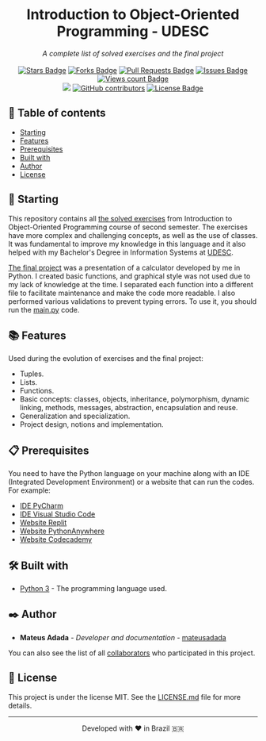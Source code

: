 <h1 align="center">Introduction to Object-Oriented Programming - UDESC</h1>
<div align="center"><i>A complete list of solved exercises and the final project</i><br><br>
<a href="https://github.com/mateusadada/ipo-udesc/stargazers"><img src="https://img.shields.io/github/stars/mateusadada/ipo-udesc" alt="Stars Badge"/></a>
<a href="https://github.com/mateusadada/ipo-udesc/network/members"><img src="https://img.shields.io/github/forks/mateusadada/ipo-udesc" alt="Forks Badge"/></a>
<a href="https://github.com/mateusadada/ipo-udesc/pulls"><img src="https://img.shields.io/github/issues-pr/mateusadada/ipo-udesc" alt="Pull Requests Badge"/></a>
<a href="https://github.com/mateusadada/ipo-udesc/issues"><img src="https://img.shields.io/github/issues/mateusadada/ipo-udesc" alt="Issues Badge"/></a>
<a href="https://github.com/mateusadada/ipo-udesc"><img src="https://komarev.com/ghpvc/?username=ipo-udesc&color=447ff7&label=views" alt="Views count Badge"/></a>
<br><a href="https://mateusadada.github.io/ipo-udesc" target="blank"><img src="https://img.shields.io/website?url=https%3A%2F%2Fmateusadada.github.io%2Fipo-udesc&logo=github" /></a>
<a href="https://github.com/mateusadada/ipo-udesc/graphs/contributors"><img alt="GitHub contributors" src="https://img.shields.io/github/contributors/mateusadada/ipo-udesc?color=2b9348"></a>
<a href="https://github.com/mateusadada/ipo-udesc/blob/main/LICENSE"><img src="https://img.shields.io/github/license/mateusadada/ipo-udesc?color=2b9348" alt="License Badge"/></a>
</div>

## 📜 Table of contents

- [Starting](#-starting)
- [Features](#-features)
- [Prerequisites](#-prerequisites)
- [Built with](#️-built-with)
- [Author](#️-author)
- [License](#-license)

## 🚀 Starting

This repository contains all [the solved exercises](https://github.com/mateusadada/ipo-udesc/tree/main/solved_exercises) from Introduction to Object-Oriented Programming course of second semester. The exercises have more complex and challenging concepts, as well as the use of classes. It was fundamental to improve my knowledge in this language and it also helped with my Bachelor's Degree in Information Systems at [UDESC](https://www.udesc.br/).

[The final project](https://github.com/mateusadada/ipo-udesc/tree/main/final_project) was a presentation of a calculator developed by me in Python. I created basic functions, and graphical style was not used due to my lack of knowledge at the time. I separated each function into a different file to facilitate maintenance and make the code more readable. I also performed various validations to prevent typing errors. To use it, you should run the [main.py](https://github.com/mateusadada/ipo-udesc/blob/main/final_project/main.py) code.

## 📚 Features

Used during the evolution of exercises and the final project:

- Tuples.
- Lists.
- Functions.
- Basic concepts: classes, objects, inheritance, polymorphism, dynamic linking, methods, messages, abstraction, encapsulation and reuse.
- Generalization and specialization.
- Project design, notions and implementation.

## 📋 Prerequisites

You need to have the Python language on your machine along with an IDE (Integrated Development Environment) or a website that can run the codes. For example:

* [IDE PyCharm](https://www.jetbrains.com/pycharm/)
* [IDE Visual Studio Code](https://code.visualstudio.com/)
* [Website Replit](https://replit.com/)
* [Website PythonAnywhere](https://www.pythonanywhere.com/)
* [Website Codecademy](https://www.codecademy.com/)

## 🛠️ Built with

* [Python 3](https://www.python.org/) - The programming language used.

## ✒️ Author

* **Mateus Adada** - *Developer and documentation* - [mateusadada](https://github.com/mateusadada)

You can also see the list of all [collaborators](https://github.com/mateusadada/ipo-udesc/graphs/contributors) who participated in this project.

## 📄 License

This project is under the license MIT. See the [LICENSE.md](https://github.com/mateusadada/ipo-udesc/blob/main/LICENSE) file for more details.

<hr><p align="center">Developed with ❤️ in Brazil 🇧🇷</p>
